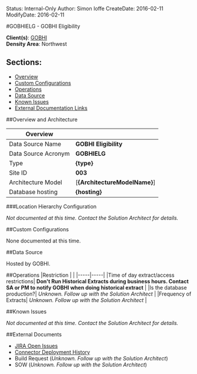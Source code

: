 Status: Internal-Only
Author: Simon Ioffe
CreateDate: 2016-02-11
ModifyDate: 2016-02-11


#GOBHIELG - GOBHI Eligibility

**Client(s)**: [GOBHI](../GOBHI.md)  
**Density Area**: Northwest   

## Sections:
* [Overview](#overview-and-architecture)
* [Custom Configurations](#custom-configurations)
* [Operations](#operations)
* [Data Source](#data-source)
* [Known Issues](#known-issues)
* [External Documentation Links](#external-documents)

##Overview and Architecture

| Overview ||
|-----|-----|
| Data Source Name| **GOBHI Eligibility** |
| Data Source Acronym| **GOBHIELG** |
| Type | **{type}** |
| Site ID | **003** |
| Architecture Model | [**{ArchitectureModelName}**]|
| Database hosting | **{hosting}** |




###Location Hierarchy Configuration

*Not documented at this time. Contact the Solution Architect for details.*

##Custom Configurations

None documented at this time. 

##Data Source

Hosted by GOBHI.

##Operations
|Restriction | |
|-----|-----|
|Time of day extract/access restrictions| **Don't Run Historical Extracts during business hours.  Contact SA or PM to notify GOBHI when doing historical extract** |
|Is the database production?| *Unknown. Follow up with the Solution Architect*  |
|Frequency of Extracts| *Unknown. Follow up with the Solution Architect*  |

##Known Issues

*Not documented at this time. Contact the Solution Architect for details.*

##External Documents
- [JIRA Open Issues](https://jira.arcadiasolutions.com/issues/?jql=(labels%20%3D%20{acronym}%20or%20%22Data%20Source%20Acronym%22%20~%20{acronym})%20and%20status%20!%3D%20Closed)
- [Connector Deployment History](https://github.com/arcadia/qdw/wiki/connector-version)
- Build Request (*Unknown. Follow up with the Solution Architect*)
- SOW (*Unknown. Follow up with the Solution Architect*)
